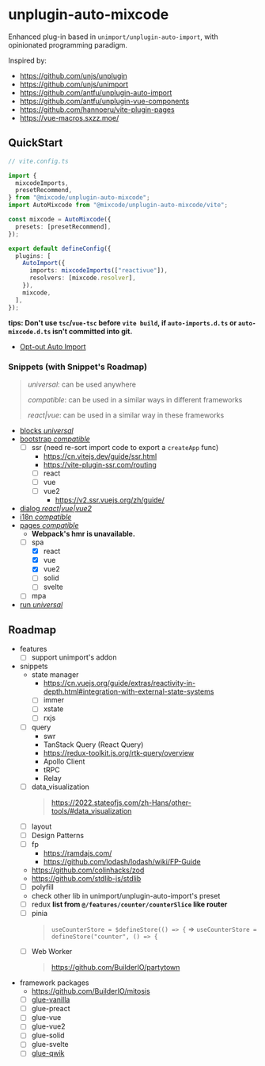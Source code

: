 # unplugin-auto-mixcode

Enhanced plug-in based in `unimport/unplugin-auto-import`, with opinionated
programming paradigm.

Inspired by:

- https://github.com/unjs/unplugin
- https://github.com/unjs/unimport
- https://github.com/antfu/unplugin-auto-import
- https://github.com/antfu/unplugin-vue-components
- https://github.com/hannoeru/vite-plugin-pages
- https://vue-macros.sxzz.moe/

## QuickStart

```ts
// vite.config.ts

import {
  mixcodeImports,
  presetRecommend,
} from "@mixcode/unplugin-auto-mixcode";
import AutoMixcode from "@mixcode/unplugin-auto-mixcode/vite";

const mixcode = AutoMixcode({
  presets: [presetRecommend],
});

export default defineConfig({
  plugins: [
    AutoImport({
      imports: mixcodeImports(["reactivue"]),
      resolvers: [mixcode.resolver],
    }),
    mixcode,
  ],
});
```

**tips: Don't use `tsc`/`vue-tsc` before `vite build`, if `auto-imports.d.ts` or
`auto-mixcode.d.ts` isn't committed into git.**

- [Opt-out Auto Import](https://github.com/unjs/unimport#opt-out-auto-import)

### Snippets (with Snippet's Roadmap)

> _universal_: can be used anywhere
>
> _compatible_: can be used in a similar ways in different frameworks
>
> _react|vue_: can be used in a similar way in these frameworks

- [blocks _universal_](./packages/unplugin-auto-mixcode/src/snippets/blocks/README.md)
- [bootstrap _compatible_](./packages/unplugin-auto-mixcode/src/snippets/bootstrap/README.md)
  - [ ] ssr (need re-sort import code to export a `createApp` func)
    - https://cn.vitejs.dev/guide/ssr.html
    - https://vite-plugin-ssr.com/routing
    - [ ] react
    - [ ] vue
    - [ ] vue2
      - https://v2.ssr.vuejs.org/zh/guide/
- [dialog _react|vue|vue2_](./packages/unplugin-auto-mixcode/src/snippets/dialog/README.md)
- [i18n _compatible_](./packages/unplugin-auto-mixcode/src/snippets/i18n/README.md)
- [pages _compatible_](./packages/unplugin-auto-mixcode/src/snippets/pages/README.md)
  - **Webpack's hmr is unavailable.**
  - [ ] spa
    - [x] react
    - [x] vue
    - [x] vue2
    - [ ] solid
    - [ ] svelte
  - [ ] mpa
- [run _universal_](./packages/unplugin-auto-mixcode/src/snippets/run/README.md)

## Roadmap

- features
  - [ ] support unimport's addon
- snippets
  - state manager
    - https://cn.vuejs.org/guide/extras/reactivity-in-depth.html#integration-with-external-state-systems
    - [ ] immer
    - [ ] xstate
    - [ ] rxjs
  - [ ] query
    - swr
    - TanStack Query (React Query)
    - https://redux-toolkit.js.org/rtk-query/overview
    - Apollo Client
    - tRPC
    - Relay
  - [ ] data_visualization
    > https://2022.stateofjs.com/zh-Hans/other-tools/#data_visualization
  - [ ] layout
  - [ ] Design Patterns
  - [ ] fp
    - https://ramdajs.com/
    - https://github.com/lodash/lodash/wiki/FP-Guide
  - https://github.com/colinhacks/zod
  - https://github.com/stdlib-js/stdlib
  - [ ] polyfill
  - check other lib in unimport/unplugin-auto-import's preset
  - [ ] redux **list from `@/features/counter/counterSlice` like router**
  - [ ] pinia
    > `useCounterStore = $defineStore(() => {` =>
    > `useCounterStore = defineStore("counter", () => {`
  - [ ] Web Worker
    > https://github.com/BuilderIO/partytown
- framework packages
  - https://github.com/BuilderIO/mitosis
  - [ ] [glue-vanilla](http://vanilla-js.com/)
  - [ ] glue-preact
  - [ ] glue-vue
  - [ ] glue-vue2
  - [ ] glue-solid
  - [ ] glue-svelte
  - [ ] [glue-qwik](https://qwik.builder.io/)
